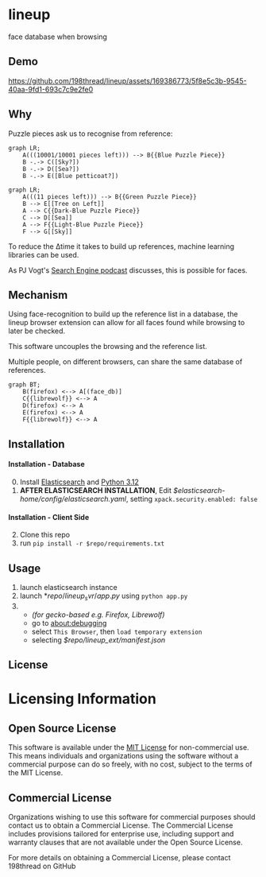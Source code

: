 # lineup
face database when browsing

## Demo 


https://github.com/198thread/lineup/assets/169386773/5f8e5c3b-9545-40aa-9fd1-693c7c9e2fe0


## Why

Puzzle pieces ask us to recognise from reference:
```mermaid
graph LR;
    A(((10001/10001 pieces left))) --> B{{Blue Puzzle Piece}}
    B -.-> C([Sky?])
    B -.-> D([Sea?])
    B -.-> E([Blue petticoat?])
```

```mermaid
graph LR;
    A(((11 pieces left))) --> B{{Green Puzzle Piece}}
    B --> E[[Tree on Left]]
    A --> C{{Dark-Blue Puzzle Piece}}
    C --> D[[Sea]]
    A --> F{{Light-Blue Puzzle Piece}}
    F --> G[[Sky]]
```
To reduce the Δtime it takes to build up references, machine learning libraries can be used.

As PJ Vogt's [Search Engine podcast](https://podcasts.apple.com/gb/podcast/should-this-creepy-search-engine-exist/id1614253637?i=1000655151849) discusses, this is possible for faces.

## Mechanism

Using face-recognition to build up the reference list in a database, the lineup browser extension can allow for all faces found while browsing to later be checked. 

This software uncouples the browsing and the reference list.

Multiple people, on different browsers, can share the same database of references.

```mermaid
graph BT;
    B(firefox) <--> A[(face_db)]
    C{{librewolf}} <--> A
    D(firefox) <--> A
    E(firefox) <--> A
    F{{librewolf}} <--> A
```

## Installation

#### Installation - Database
0. Install [Elasticsearch](https://www.elastic.co/guide/en/elasticsearch/reference/current/install-elasticsearch.html#elasticsearch-install-packages) and [Python 3.12](https://www.python.org/downloads/release/python-3120/)
1. **AFTER ELASTICSEARCH INSTALLATION**, Edit *$elasticsearch-home/config/elasticsearch.yaml*, setting 
   `xpack.security.enabled: false`

#### Installation - Client Side
2. Clone this repo
3. run `pip install -r $repo/requirements.txt`

  
## Usage
1. launch elasticsearch instance
2. launch *$repo/lineup_svr/app.py$ using `python app.py`
3. 
    - *(for gecko-based e.g. Firefox, Librewolf)*
    - go to [about:debugging](about:debugging)
    - select `This Browser`, then `load temporary extension`
    - selecting *$repo/lineup_ext/manifest.json*

## License

# Licensing Information

## Open Source License
This software is available under the [MIT License](LICENSE) for non-commercial use. This means individuals and organizations using the software without a commercial purpose can do so freely, with no cost, subject to the terms of the MIT License.

## Commercial License
Organizations wishing to use this software for commercial purposes should contact us to obtain a Commercial License. The Commercial License includes provisions tailored for enterprise use, including support and warranty clauses that are not available under the Open Source License.

For more details on obtaining a Commercial License, please contact 198thread on GitHub
